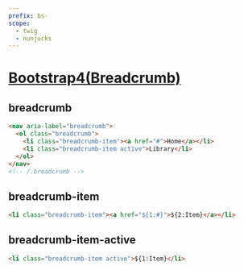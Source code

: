 ```yaml
---
prefix: bs-
scope: 
  - twig
  - nunjucks
---
```

[Bootstrap4(Breadcrumb)](https://getbootstrap.com/docs/4.6/components/breadcrumb/)
=====================

breadcrumb
----------------------

```html
<nav aria-label="breadcrumb">
  <ol class="breadcrumb">
    <li class="breadcrumb-item"><a href="#">Home</a></li>
    <li class="breadcrumb-item active">Library</li>
  </ol>
</nav>
<!-- /.breadcrumb -->
```

breadcrumb-item
----------------------

```html
<li class="breadcrumb-item"><a href="${1:#}">${2:Item}</a></li>
```

breadcrumb-item-active
----------------------

```html
<li class="breadcrumb-item active">${1:Item}</li>
```
